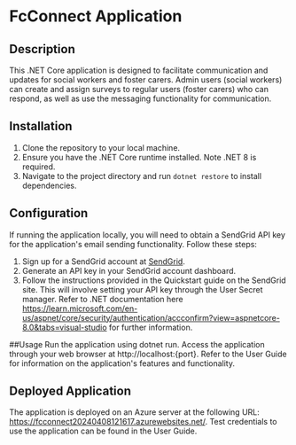 # FcConnect Application

## Description
This .NET Core application is designed to facilitate communication and updates for social workers and foster carers. Admin users (social workers) can create and assign surveys to regular users (foster carers) who can respond, as well as use the messaging functionality for communication. 

## Installation
1. Clone the repository to your local machine.
2. Ensure you have the .NET Core runtime installed. Note .NET 8 is required.
3. Navigate to the project directory and run `dotnet restore` to install dependencies.

## Configuration
If running the application locally, you will need to obtain a SendGrid API key for the application's email sending functionality. Follow these steps:
1. Sign up for a SendGrid account at [SendGrid](https://sendgrid.com/).
2. Generate an API key in your SendGrid account dashboard.
3. Follow the instructions provided in the Quickstart guide on the SendGrid site. This will involve setting your API key through the User Secret manager. Refer to .NET documentation here https://learn.microsoft.com/en-us/aspnet/core/security/authentication/accconfirm?view=aspnetcore-8.0&tabs=visual-studio for further information.

##Usage
Run the application using dotnet run.
Access the application through your web browser at http://localhost:{port}.
Refer to the User Guide for information on the application's features and functionality.

## Deployed Application
The application is deployed on an Azure server at the following URL: https://fcconnect20240408121617.azurewebsites.net/. Test credentials to use the application can be found in the User Guide. 

		
